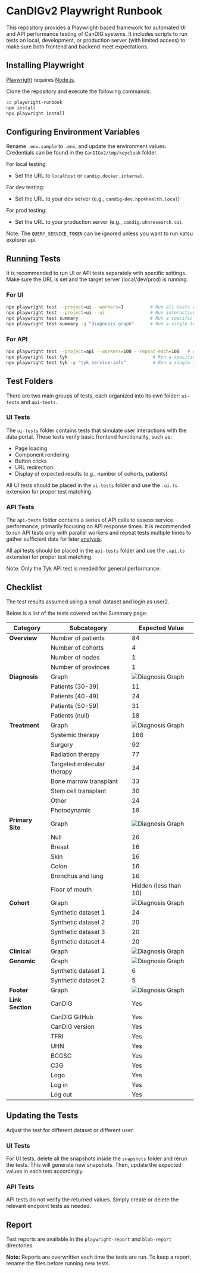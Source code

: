 # CanDIGv2 Playwright Runbook

This repository provides a Playwright-based framework for automated UI and API performance testing of CanDIG systems. It includes scripts to run tests on local, development, or production server (with limited access) to make sure both frontend and backend meet expectations.

## Installing Playwright

[Playwright](https://playwright.dev/) requires [Node.js](https://nodejs.org/en/download/package-manager).

Clone the repository and execute the following commands:

```bash
cd playwright-runbook
npm install
npx playwright install
```

## Configuring Environment Variables

Rename `.env.sample` to `.env`, and update the environment values. Credentials can be found in the `CanDIGv2/tmp/keycloak` folder.

For local testing:

- Set the URL to `localhost` or `candig.docker.internal`.

For dev testing:

- Set the URL to your dev server (e.g., `candig-dev.hpc4health.local`)

For prod testing:

- Set the URL to your production server (e.g., `candig.uhnresearch.ca`).

Note: The `QUERY_SERVICE_TOKEN` can be ignored unless you want to run katsu explorer api.

## Running Tests

It is recommended to run UI or API tests separately with specific settings. Make sure the URL is set and the target server (local/dev/prod) is running.

### For UI

```bash
npx playwright test --project=ui --workers=1          # Run all tests with a single worker
npx playwright test --project=ui --ui                 # Run interactive mode
npx playwright test summary                           # Run a specific file
npx playwright test summary -g "diagnosis graph"      # Run a single test
```

### For API

```bash
npx playwright test --project=api --workers=100 --repeat-each=100   # Adjust the number as needed
npx playwright test tyk                                # Run a specific file
npx playwright test tyk -g "tyk service-info"          # Run a single test
```

## Test Folders

There are two main groups of tests, each organized into its own folder: `ui-tests` and `api-tests`.

### UI Tests

The `ui-tests` folder contains tests that simulate user interactions with the data portal. These tests verify basic frontend functionality, such as:

- Page loading
- Component rendering
- Button clicks
- URL redirection
- Display of expected results (e.g., number of cohorts, patients)

All UI tests should be placed in the `ui-tests` folder and use the `.ui.ts` extension for proper test matching.

### API Tests

The `api-tests` folder contains a series of API calls to assess service performance, primarily focusing on API response times. It is recommended to run API tests only with parallel workers and repeat tests multiple times to gather sufficient data for later [analysis](https://github.com/CanDIG/playwright-notebook).

All api tests should be placed in the `api-tests` folder and use the `.api.ts` extension for proper test matching.

Note: Only the Tyk API test is needed for general performance.

## Checklist

The test results assumed using a small dataset and login as user2.

Below is a list of the tests covered on the Summary page:

| **Category**                     | **Subcategory**                       | **Expected Value**                            |
|----------------------------------|---------------------------------------|--------------------------------------|
| **Overview**                     | Number of patients                    | 84                                   |
|                                  | Number of cohorts                     | 4                                    |
|                                  | Number of nodes                       | 1                                    |
|                                  | Number of provinces                   | 1                                    |
| **Diagnosis**                    | Graph                                 | ![Diagnosis Graph](https://github.com/user-attachments/assets/0b0f4dc3-4ead-4368-bb20-361afd59f7c4)                                   |
|                                  | Patients (30-39)                      | 11                                   |
|                                  | Patients (40-49)                      | 24                                   |
|                                  | Patients (50-59)                      | 31                                   |
|                                  | Patients (null)                       | 18                                   |
| **Treatment**                    | Graph                                 | ![Diagnosis Graph](https://github.com/user-attachments/assets/b0e39872-357d-4082-acfa-c23b6c3b6b07)  |
|                                  | Systemic therapy                      | 168                                  |
|                                  | Surgery                               | 92                                   |
|                                  | Radiation therapy                     | 77                                   |
|                                  | Targeted molecular therapy            | 34                                   |
|                                  | Bone marrow transplant                | 33                                   |
|                                  | Stem cell transplant                  | 30                                   |
|                                  | Other                                 | 24                                   |
|                                  | Photodynamic                          | 18                                   |
| **Primary Site**                 | Graph                                 | ![Diagnosis Graph](https://github.com/user-attachments/assets/56e68024-9f4b-47ab-b82a-19e1c2a182de)  |
|                                  | Null                                  | 26                                   |
|                                  | Breast                                | 16                                   |
|                                  | Skin                                  | 16                                   |
|                                  | Colon                                 | 16                                   |
|                                  | Bronchus and lung                     | 16                                   |
|                                  | Floor of mouth                        | Hidden (less than 10)                 |
| **Cohort**                       | Graph                                 | ![Diagnosis Graph](https://github.com/user-attachments/assets/9f8ab2c6-11bd-4edd-b436-483faf174f12)  |
|                                  | Synthetic dataset 1                   | 24                                   |
|                                  | Synthetic dataset 2                   | 20                                   |
|                                  | Synthetic dataset 3                   | 20                                   |
|                                  | Synthetic dataset 4                   | 20                                   |
| **Clinical**                     | Graph                                 | ![Diagnosis Graph](https://github.com/user-attachments/assets/a5c4d3bf-91d6-4c61-9c6c-8ef3976ca4cb)  |
| **Genomic**                      | Graph                                 | ![Diagnosis Graph](https://github.com/user-attachments/assets/cf1c90c3-4667-46d8-9a25-295e5611f9ae)  |
|                                  | Synthetic dataset 1                   | 6                                    |
|                                  | Synthetic dataset 2                   | 5                                    |
| **Footer**                       | Graph                                 | ![Diagnosis Graph](https://github.com/user-attachments/assets/2a1c2933-e4d0-48a0-b929-a51743f17a5d) |
| **Link Section**                 | CanDIG                                | Yes                                  |
|                                  | CanDIG GitHub                         | Yes                                  |
|                                  | CanDIG version                        | Yes                                  |
|                                  | TFRI                                  | Yes                                  |
|                                  | UHN                                   | Yes                                  |
|                                  | BCGSC                                 | Yes                                  |
|                                  | C3G                                   | Yes                                  |
|                                  | Logo                                  | Yes                                  |
|                                  | Log in                                | Yes                                  |
|                                  | Log out                               | Yes                                  |

## Updating the Tests

Adjust the test for different dataset or different user.

### UI Tests

For UI tests, delete all the snapshots inside the `snapshots` folder and rerun the tests. This will generate new snapshots. Then, update the expected values in each test accordingly.

### API Tests

API tests do not verify the returned values. Simply create or delete the relevant endpoint tests as needed.

## Report

Test reports are available in the `playwright-report` and `blob-report` directories.

**Note:** Reports are overwritten each time the tests are run. To keep a report, rename the files before running new tests.
